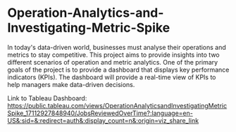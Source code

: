 # Operation-Analytics-and-Investigating-Metric-Spike
In today's data-driven world, businesses must analyse their operations and metrics to stay
competitive. This project aims to provide insights into two different scenarios of operation
and metric analytics. One of the primary goals of the project is to provide a dashboard that
displays key performance indicators (KPIs). The dashboard will provide a real-time view of
KPIs to help managers make data-driven decisions.

Link to Tableau Dashboard:
https://public.tableau.com/views/OperationAnalyticsandInvestigatingMetricSpike_17112927848940/JobsReviewedOverTime?:language=en-US&:sid=&:redirect=auth&:display_count=n&:origin=viz_share_link
